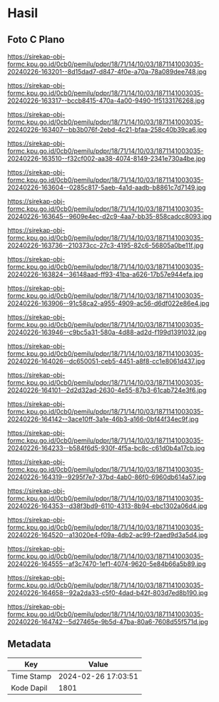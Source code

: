 # Hasil

## Foto C Plano

https://sirekap-obj-formc.kpu.go.id/0cb0/pemilu/pdpr/18/71/14/10/03/1871141003035-20240226-163201--8d15dad7-d847-4f0e-a70a-78a089dee748.jpg

https://sirekap-obj-formc.kpu.go.id/0cb0/pemilu/pdpr/18/71/14/10/03/1871141003035-20240226-163317--bccb8415-470a-4a00-9490-1f5133176268.jpg

https://sirekap-obj-formc.kpu.go.id/0cb0/pemilu/pdpr/18/71/14/10/03/1871141003035-20240226-163407--bb3b076f-2ebd-4c21-bfaa-258c40b39ca6.jpg

https://sirekap-obj-formc.kpu.go.id/0cb0/pemilu/pdpr/18/71/14/10/03/1871141003035-20240226-163510--f32cf002-aa38-4074-8149-2341e730a4be.jpg

https://sirekap-obj-formc.kpu.go.id/0cb0/pemilu/pdpr/18/71/14/10/03/1871141003035-20240226-163604--0285c817-5aeb-4a1d-aadb-b8861c7d7149.jpg

https://sirekap-obj-formc.kpu.go.id/0cb0/pemilu/pdpr/18/71/14/10/03/1871141003035-20240226-163645--9609e4ec-d2c9-4aa7-bb35-858cadcc8093.jpg

https://sirekap-obj-formc.kpu.go.id/0cb0/pemilu/pdpr/18/71/14/10/03/1871141003035-20240226-163736--210373cc-27c3-4195-82c6-56805a0be11f.jpg

https://sirekap-obj-formc.kpu.go.id/0cb0/pemilu/pdpr/18/71/14/10/03/1871141003035-20240226-163824--36148aad-ff93-41ba-a626-17b57e944efa.jpg

https://sirekap-obj-formc.kpu.go.id/0cb0/pemilu/pdpr/18/71/14/10/03/1871141003035-20240226-163906--91c58ca2-a955-4909-ac56-d6df022e86e4.jpg

https://sirekap-obj-formc.kpu.go.id/0cb0/pemilu/pdpr/18/71/14/10/03/1871141003035-20240226-163946--c9bc5a31-580a-4d88-ad2d-f199d1391032.jpg

https://sirekap-obj-formc.kpu.go.id/0cb0/pemilu/pdpr/18/71/14/10/03/1871141003035-20240226-164026--dc650051-ceb5-4451-a8f8-cc1e8061d437.jpg

https://sirekap-obj-formc.kpu.go.id/0cb0/pemilu/pdpr/18/71/14/10/03/1871141003035-20240226-164101--2d2d32ad-2630-4e55-87b3-61cab724e3f6.jpg

https://sirekap-obj-formc.kpu.go.id/0cb0/pemilu/pdpr/18/71/14/10/03/1871141003035-20240226-164142--3ace10ff-3a1e-46b3-a166-0bf44f34ec9f.jpg

https://sirekap-obj-formc.kpu.go.id/0cb0/pemilu/pdpr/18/71/14/10/03/1871141003035-20240226-164233--b584f6d5-930f-4f5a-bc8c-c61d0b4a17cb.jpg

https://sirekap-obj-formc.kpu.go.id/0cb0/pemilu/pdpr/18/71/14/10/03/1871141003035-20240226-164319--9295f7e7-37bd-4ab0-86f0-6960db614a57.jpg

https://sirekap-obj-formc.kpu.go.id/0cb0/pemilu/pdpr/18/71/14/10/03/1871141003035-20240226-164353--d38f3bd9-6110-4313-8b94-ebc1302a06d4.jpg

https://sirekap-obj-formc.kpu.go.id/0cb0/pemilu/pdpr/18/71/14/10/03/1871141003035-20240226-164520--a13020e4-f09a-4db2-ac99-f2aed9d3a5d4.jpg

https://sirekap-obj-formc.kpu.go.id/0cb0/pemilu/pdpr/18/71/14/10/03/1871141003035-20240226-164555--af3c7470-1ef1-4074-9620-5e84b66a5b89.jpg

https://sirekap-obj-formc.kpu.go.id/0cb0/pemilu/pdpr/18/71/14/10/03/1871141003035-20240226-164658--92a2da33-c5f0-4dad-b42f-803d7ed8b190.jpg

https://sirekap-obj-formc.kpu.go.id/0cb0/pemilu/pdpr/18/71/14/10/03/1871141003035-20240226-164742--5d27465e-9b5d-47ba-80a6-7608d55f571d.jpg


## Metadata

| Key        | Value               |
| ---------- | ------------------- |
| Time Stamp | 2024-02-26 17:03:51 |
| Kode Dapil | 1801                |



